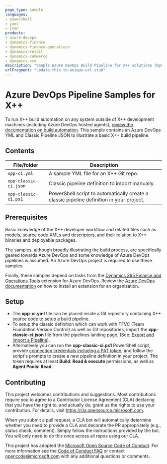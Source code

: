 ```yaml
---
page_type: sample
languages:
- powershell
- yaml
- json
products:
- azure-devops
- dynamics-finance
- dynamics-finance-operations
- dynamics-retail
- dynamics-commerce
- dynamics-scm
description: "Sample Azure DevOps Build Pipeline for X++ solutions (Dynamics 365)"
urlFragment: "update-this-to-unique-url-stub"
---
```


# Azure DevOps Pipeline Samples for X++

To run X++ build automation on any system outside of X++ development machines (including Azure DevOps hosted agents), [review the documentation on build automation](https://docs.microsoft.com/en-us/dynamics365/fin-ops-core/dev-itpro/dev-tools/hosted-build-automation). This sample contains an Azure DevOps YML and Classic Pipeline JSON to illustrate a basic X++ build pipeline.

## Contents

| File/folder       | Description                                |
|---                |---                                         |
| `xpp-ci.yml`      | A sample YML file for an X++ Git repo.     |
| `xpp-classic-ci.json` | Classic pipeline definition to import manually. |
| `xpp-classic-ci.ps1`  | PowerShell script to automatically create a classic pipeline definition in your project. |

## Prerequisites

Basic knowledge of the X++ developer workflow and related files such as models, source code XMLs and descriptors, and their relation to X++ binaries and deployable packages.

The samples, although broadly illustrating the build process, are specifically geared towards Azure DevOps and some knowledge of Azure DevOps pipelines is assumed. An Azure DevOps project is required to use these samples.

Finally, these samples depend on tasks from the [Dynamics 365 Finance and Operations Tools](https://marketplace.visualstudio.com/items?itemName=Dyn365FinOps.dynamics365-finops-tools) extension for Azure DevOps. Review the [Azure DevOps documentation](https://docs.microsoft.com/en-us/azure/devops/marketplace/install-extension?view=azure-devops&tabs=browser) on how to install an extension for an organization.

## Setup

- The **xpp-ci.yml** file can be placed inside a Git repository containing X++ source code to setup a build pipeline.
- To setup the classic definition which can work with TFVC (Team Foundation Version Control) as well as Git repositories, import the **xpp-classic-ci.json** file from the pipelines landing page. (See: [Export and Import a Pipeline](https://docs.microsoft.com/en-us/azure/devops/pipelines/create-first-pipeline?view=azure-devops&tabs=java%2Cclassic%2Cbrowser%2Ctfs-2018-2#export-and-import-a-pipeline)). 
- Alternatively you can run the **xpp-classic-ci.ps1** PowerShell script, provide [connection credentials including a PAT token](https://docs.microsoft.com/en-us/azure/devops/organizations/accounts/use-personal-access-tokens-to-authenticate?view=azure-devops&tabs=preview-page#create-personal-access-tokens-to-authenticate-access), and follow the script's prompts to create a new pipeline definition in your project. The token requires at least **Build: Read & execute** permissions, as well as **Agent Pools: Read**.

## Contributing

This project welcomes contributions and suggestions.  Most contributions require you to agree to a
Contributor License Agreement (CLA) declaring that you have the right to, and actually do, grant us
the rights to use your contribution. For details, visit https://cla.opensource.microsoft.com.

When you submit a pull request, a CLA bot will automatically determine whether you need to provide
a CLA and decorate the PR appropriately (e.g., status check, comment). Simply follow the instructions
provided by the bot. You will only need to do this once across all repos using our CLA.

This project has adopted the [Microsoft Open Source Code of Conduct](https://opensource.microsoft.com/codeofconduct/).
For more information see the [Code of Conduct FAQ](https://opensource.microsoft.com/codeofconduct/faq/) or
contact [opencode@microsoft.com](mailto:opencode@microsoft.com) with any additional questions or comments.
